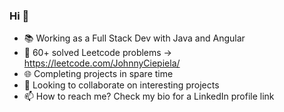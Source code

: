 ### Hi 👋

- 📚 Working as a Full Stack Dev with Java and Angular
- 🧠 60+ solved Leetcode problems -> https://leetcode.com/JohnnyCiepiela/
- 🌐 Completing projects in spare time
- 👯 Looking to collaborate on interesting projects
- 📫 How to reach me? Check my bio for a LinkedIn profile link
